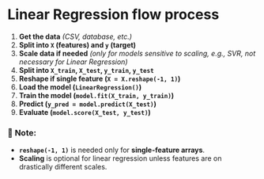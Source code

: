 # Linear Regression flow process

1. **Get the data** *(CSV, database, etc.)*  
2. **Split into `X` (features) and `y` (target)**  
3. **Scale data if needed** *(only for models sensitive to scaling, e.g., SVR, not necessary for Linear Regression)*  
4. **Split into `X_train`, `X_test`, `y_train`, `y_test`**  
5. **Reshape if single feature (`X = X.reshape(-1, 1)`)**  
6. **Load the model (`LinearRegression()`)**  
7. **Train the model (`model.fit(X_train, y_train)`)**  
8. **Predict (`y_pred = model.predict(X_test)`)**  
9. **Evaluate (`model.score(X_test, y_test)`)**  

### 🚨 **Note:**  
- **`reshape(-1, 1)`** is needed only for **single-feature arrays**.  
- **Scaling** is optional for linear regression unless features are on drastically different scales.  

